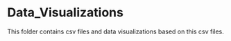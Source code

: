 # Data_Visualizations
This folder contains csv files and data visualizations based on this csv files.

